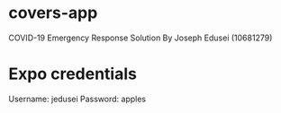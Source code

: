 # covers-app
COVID-19 Emergency Response Solution
By Joseph Edusei (10681279)

# Expo credentials
Username: jedusei
Password: apples
